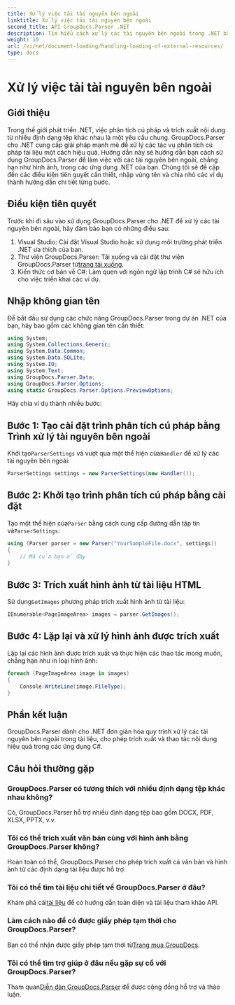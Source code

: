 ```yaml
---
title: Xử lý việc tải tài nguyên bên ngoài
linktitle: Xử lý việc tải tài nguyên bên ngoài
second_title: API GroupDocs.Parser .NET
description: Tìm hiểu cách xử lý các tài nguyên bên ngoài trong .NET bằng GroupDocs.Parser để phân tích và trích xuất tài liệu hiệu quả.
weight: 10
url: /vi/net/document-loading/handling-loading-of-external-resources/
type: docs
---
```

# Xử lý việc tải tài nguyên bên ngoài

## Giới thiệu
Trong thế giới phát triển .NET, việc phân tích cú pháp và trích xuất nội dung từ nhiều định dạng tệp khác nhau là một yêu cầu chung. GroupDocs.Parser cho .NET cung cấp giải pháp mạnh mẽ để xử lý các tác vụ phân tích cú pháp tài liệu một cách hiệu quả. Hướng dẫn này sẽ hướng dẫn bạn cách sử dụng GroupDocs.Parser để làm việc với các tài nguyên bên ngoài, chẳng hạn như hình ảnh, trong các ứng dụng .NET của bạn. Chúng tôi sẽ đề cập đến các điều kiện tiên quyết cần thiết, nhập vùng tên và chia nhỏ các ví dụ thành hướng dẫn chi tiết từng bước.
## Điều kiện tiên quyết
Trước khi đi sâu vào sử dụng GroupDocs.Parser cho .NET để xử lý các tài nguyên bên ngoài, hãy đảm bảo bạn có những điều sau:
1. Visual Studio: Cài đặt Visual Studio hoặc sử dụng môi trường phát triển .NET ưa thích của bạn.
2. Thư viện GroupDocs.Parser: Tải xuống và cài đặt thư viện GroupDocs.Parser từ[trang tải xuống](https://releases.groupdocs.com/parser/net/).
3. Kiến thức cơ bản về C#: Làm quen với ngôn ngữ lập trình C# sẽ hữu ích cho việc triển khai các ví dụ.

## Nhập không gian tên
Để bắt đầu sử dụng các chức năng GroupDocs.Parser trong dự án .NET của bạn, hãy bao gồm các không gian tên cần thiết:
```csharp
using System;
using System.Collections.Generic;
using System.Data.Common;
using System.Data.SQLite;
using System.IO;
using System.Text;
using GroupDocs.Parser.Data;
using GroupDocs.Parser.Options;
using static GroupDocs.Parser.Options.PreviewOptions;
```

Hãy chia ví dụ thành nhiều bước:
## Bước 1: Tạo cài đặt trình phân tích cú pháp bằng Trình xử lý tài nguyên bên ngoài
 Khởi tạo`ParserSettings` và vượt qua một thể hiện của`Handler` để xử lý các tài nguyên bên ngoài:
```csharp
ParserSettings settings = new ParserSettings(new Handler());
```
## Bước 2: Khởi tạo trình phân tích cú pháp bằng cài đặt
 Tạo một thể hiện của`Parser` bằng cách cung cấp đường dẫn tập tin và`ParserSettings`:
```csharp
using (Parser parser = new Parser("YourSampleFile.docx", settings))
{
    // Mã của bạn ở đây
}
```
## Bước 3: Trích xuất hình ảnh từ tài liệu HTML
 Sử dụng`GetImages` phương pháp trích xuất hình ảnh từ tài liệu:
```csharp
IEnumerable<PageImageArea> images = parser.GetImages();
```
## Bước 4: Lặp lại và xử lý hình ảnh được trích xuất
Lặp lại các hình ảnh được trích xuất và thực hiện các thao tác mong muốn, chẳng hạn như in loại hình ảnh:
```csharp
foreach (PageImageArea image in images)
{
    Console.WriteLine(image.FileType);
}
```

## Phần kết luận
GroupDocs.Parser dành cho .NET đơn giản hóa quy trình xử lý các tài nguyên bên ngoài trong tài liệu, cho phép trích xuất và thao tác nội dung hiệu quả trong các ứng dụng C#.

## Câu hỏi thường gặp
### GroupDocs.Parser có tương thích với nhiều định dạng tệp khác nhau không?
Có, GroupDocs.Parser hỗ trợ nhiều định dạng tệp bao gồm DOCX, PDF, XLSX, PPTX, v.v.
### Tôi có thể trích xuất văn bản cùng với hình ảnh bằng GroupDocs.Parser không?
Hoàn toàn có thể, GroupDocs.Parser cho phép trích xuất cả văn bản và hình ảnh từ các định dạng tài liệu được hỗ trợ.
### Tôi có thể tìm tài liệu chi tiết về GroupDocs.Parser ở đâu?
 Khám phá cái[tài liệu](https://tutorials.groupdocs.com/parser/net/) để có hướng dẫn toàn diện và tài liệu tham khảo API.
### Làm cách nào để có được giấy phép tạm thời cho GroupDocs.Parser?
 Bạn có thể nhận được giấy phép tạm thời từ[Trang mua GroupDocs](https://purchase.groupdocs.com/temporary-license/).
### Tôi có thể tìm trợ giúp ở đâu nếu gặp sự cố với GroupDocs.Parser?
 Tham quan[Diễn đàn GroupDocs.Parser](https://forum.groupdocs.com/c/parser/17) để được cộng đồng hỗ trợ và thảo luận.